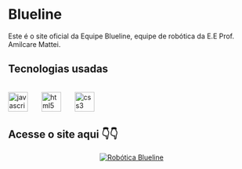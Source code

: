 # Blueline

Este é o site oficial da Equipe Blueline, equipe de robótica da E.E Prof. Amilcare Mattei.

## Tecnologias usadas 

<br clear="both">

<div align="left">
  <img src="https://cdn.jsdelivr.net/gh/devicons/devicon/icons/javascript/javascript-original.svg" height="40" alt="javascript logo"  />
  <img width="20" />
  <img src="https://cdn.jsdelivr.net/gh/devicons/devicon/icons/html5/html5-original.svg" height="40" alt="html5 logo"  />
  <img width="20" />
  <img src="https://cdn.jsdelivr.net/gh/devicons/devicon/icons/css3/css3-original.svg" height="40" alt="css3 logo"  />
<div>


## Acesse o site aqui 👇👇

<p align="center">
  <a href="https://equipeblueline.github.io/Site-Blueline-2024/" target="_blank">
    <img src="https://img.shields.io/badge/Robótica_Blueline-Access_Now-blue?style=for-the-badge&logo=rocket" alt="Robótica Blueline">
  </a>
</p>

